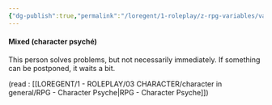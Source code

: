 ```yaml
---
{"dg-publish":true,"permalink":"/loregent/1-roleplay/z-rpg-variables/variables-character/variables-character-psyche/mixed/","noteIcon":""}
---
```


#### Mixed (character psyché)

This person solves problems, but not necessarily immediately. If something can be postponed, it waits a bit.

(read : [[LOREGENT/1 - ROLEPLAY/03 CHARACTER/character in general/RPG - Character Psyche\|RPG - Character Psyche]])